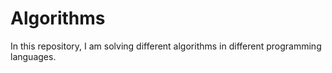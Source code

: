 # Algorithms
In this repository, I am solving different algorithms in different programming languages.
